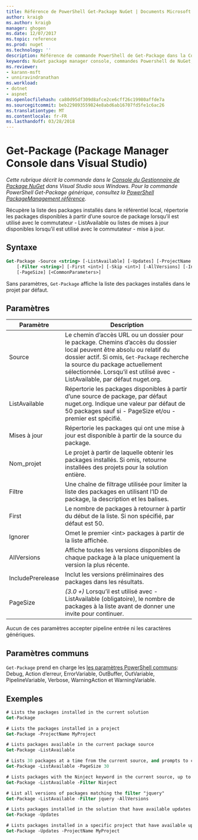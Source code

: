 ```yaml
---
title: Référence de PowerShell Get-Package NuGet | Documents Microsoft
author: kraigb
ms.author: kraigb
manager: ghogen
ms.date: 12/07/2017
ms.topic: reference
ms.prod: nuget
ms.technology: ''
description: Référence de commande PowerShell de Get-Package dans la Console du Gestionnaire de Package NuGet dans Visual Studio.
keywords: NuGet package manager console, commandes Powershell de NuGet, référence NuGet Powershell, Get-Package
ms.reviewer:
- karann-msft
- unniravindranathan
ms.workload:
- dotnet
- aspnet
ms.openlocfilehash: ca80d95df309d8afce2ce6cff26c19980affde7a
ms.sourcegitcommit: beb229893559824e8abd6ab16707fd5fe1c6ac26
ms.translationtype: MT
ms.contentlocale: fr-FR
ms.lasthandoff: 03/28/2018
---
```

# <a name="get-package-package-manager-console-in-visual-studio"></a>Get-Package (Package Manager Console dans Visual Studio)

*Cette rubrique décrit la commande dans le [Console du Gestionnaire de Package NuGet](package-manager-console.md) dans Visual Studio sous Windows. Pour la commande PowerShell Get-Package générique, consultez la [PowerShell PackageManagement référence](/powershell/module/packagemanagement/?view=powershell-6).*

Récupère la liste des packages installés dans le référentiel local, répertorie les packages disponibles à partir d’une source de package lorsqu’il est utilisé avec le commutateur - ListAvailable ou listes de mises à jour disponibles lorsqu’il est utilisé avec le commutateur - mise à jour.

## <a name="syntax"></a>Syntaxe

```ps
Get-Package -Source <string> [-ListAvailable] [-Updates] [-ProjectName <string>]
    [-Filter <string>] [-First <int>] [-Skip <int>] [-AllVersions] [-IncludePrerelease]
    [-PageSize] [<CommonParameters>]
```

Sans paramètres, `Get-Package` affiche la liste des packages installés dans le projet par défaut.

## <a name="parameters"></a>Paramètres

| Paramètre | Description |
| --- | --- |
| Source | Le chemin d’accès URL ou un dossier pour le package. Chemins d’accès du dossier local peuvent être absolu ou relatif du dossier actif. Si omis, `Get-Package` recherche la source du package actuellement sélectionnée. Lorsqu’il est utilisé avec - ListAvailable, par défaut nuget.org. |
| ListAvailable | Répertorie les packages disponibles à partir d’une source de package, par défaut nuget.org. Indique une valeur par défaut de 50 packages sauf si - PageSize et/ou - premier est spécifié. |
| Mises à jour | Répertorie les packages qui ont une mise à jour est disponible à partir de la source du package. |
| Nom_projet | Le projet à partir de laquelle obtenir les packages installés. Si omis, retourne installées des projets pour la solution entière. |
| Filtre | Une chaîne de filtrage utilisée pour limiter la liste des packages en utilisant l’ID de package, la description et les balises. |
| First | Le nombre de packages à retourner à partir du début de la liste. Si non spécifié, par défaut est 50. |
| Ignorer | Omet le premier &lt;int&gt; packages à partir de la liste affichée.  |
| AllVersions | Affiche toutes les versions disponibles de chaque package à la place uniquement la version la plus récente. |
| IncludePrerelease | Inclut les versions préliminaires des packages dans les résultats. |
| PageSize | *(3.0 +)*  Lorsqu’il est utilisé avec - ListAvailable (obligatoire), le nombre de packages à la liste avant de donner une invite pour continuer. |

Aucun de ces paramètres accepter pipeline entrée ni les caractères génériques.

## <a name="common-parameters"></a>Paramètres communs

`Get-Package` prend en charge les [les paramètres PowerShell communs](http://go.microsoft.com/fwlink/?LinkID=113216): Debug, Action d’erreur, ErrorVariable, OutBuffer, OutVariable, PipelineVariable, Verbose, WarningAction et WarningVariable.

## <a name="examples"></a>Exemples

```ps
# Lists the packages installed in the current solution
Get-Package

# Lists the packages installed in a project
Get-Package -ProjectName MyProject

# Lists packages available in the current package source
Get-Package -ListAvailable

# Lists 30 packages at a time from the current source, and prompts to continue if more are available
Get-Package -ListAvailable -PageSize 30

# Lists packages with the Ninject keyword in the current source, up to 50
Get-Package -ListAvailable -Filter Ninject

# List all versions of packages matching the filter "jquery"
Get-Package -ListAvailable -Filter jquery -AllVersions

# Lists packages installed in the solution that have available updates
Get-Package -Updates

# Lists packages installed in a specific project that have available updates
Get-Package -Updates -ProjectName MyProject
```
